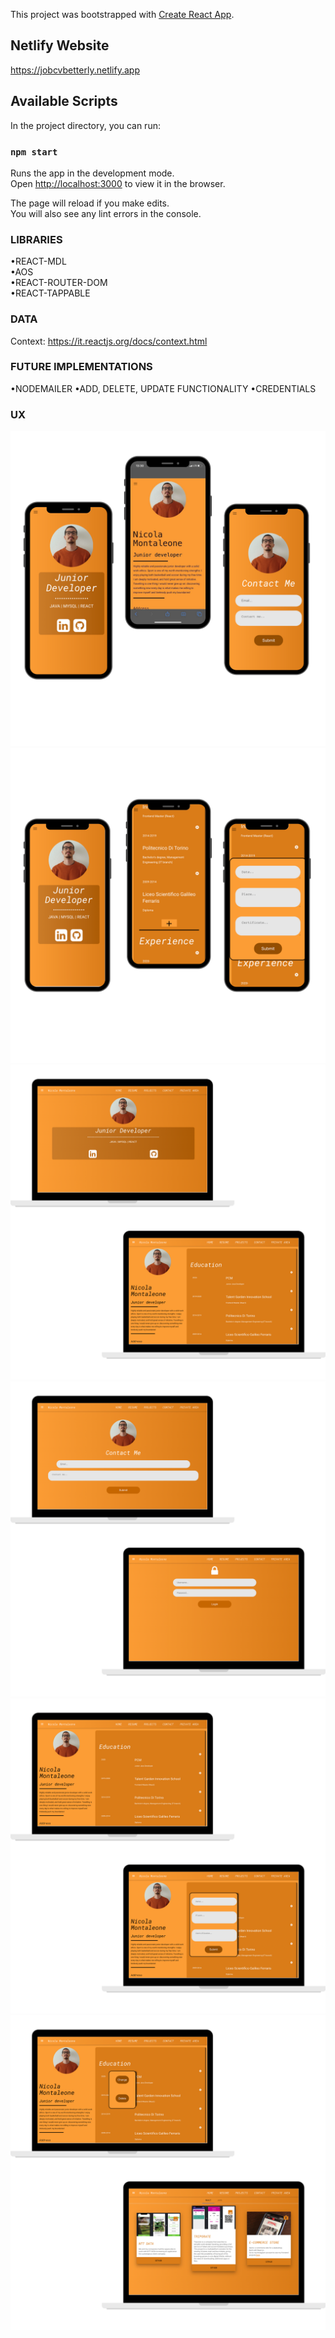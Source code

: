 This project was bootstrapped with [Create React App](https://github.com/facebook/create-react-app).

## Netlify Website
https://jobcvbetterly.netlify.app <br/>

## Available Scripts

In the project directory, you can run:

### `npm start`

Runs the app in the development mode.<br />
Open [http://localhost:3000](http://localhost:3000) to view it in the browser.

The page will reload if you make edits.<br />
You will also see any lint errors in the console.

###  LIBRARIES

•REACT-MDL<br />
•AOS<br />
•REACT-ROUTER-DOM<br />
•REACT-TAPPABLE<br />

###  DATA
Context: https://it.reactjs.org/docs/context.html<br />

###  FUTURE IMPLEMENTATIONS
•NODEMAILER
•ADD, DELETE, UPDATE FUNCTIONALITY
•CREDENTIALS

###  UX
<img src="/UX/1.png" alt="Img1"/>

<img src="/UX/2.png" alt="Img2"/>
<img src="/UX/3.png" alt="Img3"/>
<img src="/UX/4.png" alt="Img4"/>
<img src="/UX/5.png" alt="Img5"/>
<img src="/UX/6.png" alt="Img6"/>
